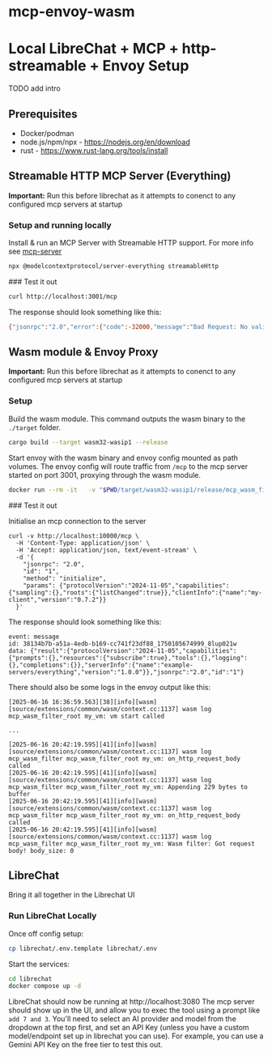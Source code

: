 # mcp-envoy-wasm

# Local LibreChat + MCP + http-streamable + Envoy Setup

TODO add intro

## Prerequisites

- Docker/podman
- node.js/npm/npx - https://nodejs.org/en/download
- rust - https://www.rust-lang.org/tools/install

## Streamable HTTP MCP Server (Everything)

**Important:** Run this before librechat as it attempts to conenct to any configured mcp servers at startup

### Setup and running locally

Install & run an MCP Server with Streamable HTTP support.
For more info see [mcp-server](https://github.com/modelcontextprotocol/servers/tree/main/src/everything#run-from-source-with-streamable-http-transport)

```bash
npx @modelcontextprotocol/server-everything streamableHttp
```

### Test it out

```bash
curl http://localhost:3001/mcp
```

The response should look something like this:

```bash
{"jsonrpc":"2.0","error":{"code":-32000,"message":"Bad Request: No valid session ID provided"}}
```

## Wasm module & Envoy Proxy

**Important:** Run this before librechat as it attempts to conenct to any configured mcp servers at startup

### Setup

Build the wasm module.
This command outputs the wasm binary to the `./target` folder.

```bash
cargo build --target wasm32-wasip1 --release
```

Start envoy with the wasm binary and envoy config mounted as path volumes.
The envoy config will route traffic from `/mcp` to the mcp server started on port 3001, proxying through the wasm module.

```bash
docker run --rm -it   -v "$PWD/target/wasm32-wasip1/release/mcp_wasm_filter.wasm:/etc/envoy/mcp_wasm_filter.wasm"   -v "$PWD/envoy/envoy.yaml:/etc/envoy/envoy.yaml"   -p 10000:10000 -p 9901:9901   envoyproxy/envoy-dev:latest
```

### Test it out

Initialise an mcp connection to the server

```
curl -v http://localhost:10000/mcp \
  -H 'Content-Type: application/json' \
  -H 'Accept: application/json, text/event-stream' \
  -d '{
    "jsonrpc": "2.0",
    "id": "1",
    "method": "initialize",
    "params": {"protocolVersion":"2024-11-05","capabilities":{"sampling":{},"roots":{"listChanged":true}},"clientInfo":{"name":"my-client","version":"0.7.2"}}
  }'
```

The response should look something like this:

```
event: message
id: 38134b7b-a51a-4edb-b169-cc741f23df88_1750105674999_8lup021w
data: {"result":{"protocolVersion":"2024-11-05","capabilities":{"prompts":{},"resources":{"subscribe":true},"tools":{},"logging":{},"completions":{}},"serverInfo":{"name":"example-servers/everything","version":"1.0.0"}},"jsonrpc":"2.0","id":"1"}
```

There should also be some logs in the envoy output like this:

```
[2025-06-16 16:36:59.563][38][info][wasm] [source/extensions/common/wasm/context.cc:1137] wasm log mcp_wasm_filter_root my_vm: vm start called

...

[2025-06-16 20:42:19.595][41][info][wasm] [source/extensions/common/wasm/context.cc:1137] wasm log mcp_wasm_filter mcp_wasm_filter_root my_vm: on_http_request_body called
[2025-06-16 20:42:19.595][41][info][wasm] [source/extensions/common/wasm/context.cc:1137] wasm log mcp_wasm_filter mcp_wasm_filter_root my_vm: Appending 229 bytes to buffer
[2025-06-16 20:42:19.595][41][info][wasm] [source/extensions/common/wasm/context.cc:1137] wasm log mcp_wasm_filter mcp_wasm_filter_root my_vm: on_http_request_body called
[2025-06-16 20:42:19.595][41][info][wasm] [source/extensions/common/wasm/context.cc:1137] wasm log mcp_wasm_filter mcp_wasm_filter_root my_vm: Wasm filter: Got request body! body_size: 0
```

## LibreChat

Bring it all together in the Librechat UI

### Run LibreChat Locally

Once off config setup:

```bash
cp librechat/.env.template librechat/.env
```

Start the services:

```bash
cd librechat
docker compose up -d
```

LibreChat should now be running at http://localhost:3080
The mcp server should show up in the UI, and allow you to exec the tool using a prompt like `add 7 and 3`.
You'll need to select an AI provider and model from the dropdown at the top first, and set an API Key (unless you have a custom model/endpoint set up in librechat you can use).
For example, you can use a Gemini API Key on the free tier to test this out.

